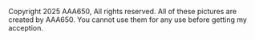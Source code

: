 Copyright 2025 AAA650, All rights reserved.
All of these pictures are created by AAA650.
You cannot use them for any use before getting my acception.
